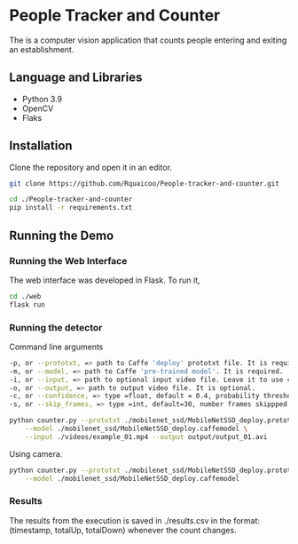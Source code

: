 # People Tracker and Counter

The is a computer vision application that counts people entering and exiting an establishment.

## Language and Libraries

- Python 3.9
- OpenCV
- Flaks

## Installation

Clone the repository and open it in an editor.

```bash
git clone https://github.com/Rquaicoo/People-tracker-and-counter.git
```

```bash
cd ./People-tracker-and-counter
pip install -r requirements.txt

```

## Running the Demo

### Running the Web Interface

The web interface was developed in Flask. To run it,

```bash
cd ./web
flask run
```

### Running the detector

Command line arguments

```bash
-p, or --prototxt, => path to Caffe 'deploy' prototxt file. It is required.
-m, or --model, => path to Caffe 'pre-trained model'. It is required.
-i, or --input, => path to optional input video file. Leave it to use camera feed.
-o, or --output, => path to output video file. It is optional.
-c, or --confidence, => type =float, default = 0.4, probability threshold for detections.
-s, or --skip_frames, => type =int, default=30, number frames skippped between detections.
```

```bash
python counter.py --prototxt ./mobilenet_ssd/MobileNetSSD_deploy.prototxt \
	--model ./mobilenet_ssd/MobileNetSSD_deploy.caffemodel \
	--input ./videos/example_01.mp4 --output output/output_01.avi
```

Using camera.

```bash
python counter.py --prototxt ./mobilenet_ssd/MobileNetSSD_deploy.prototxt \
	--model ./mobilenet_ssd/MobileNetSSD_deploy.caffemodel
```

### Results

The results from the execution is saved in ./results.csv in the format: (timestamp, totalUp, totalDown) whenever the count changes.

